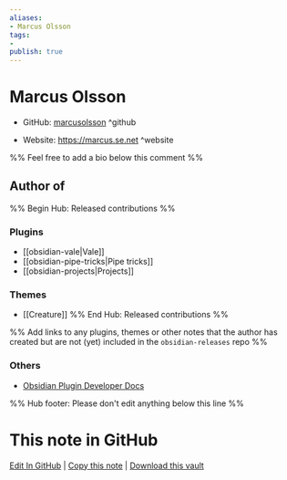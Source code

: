 ```yaml
---
aliases:
- Marcus Olsson
tags:
- 
publish: true
---
```


# Marcus Olsson

- GitHub: [marcusolsson](https://github.com/marcusolsson/) ^github
<!-- - Discord: `@` ^discord-->
- Website: <https://marcus.se.net> ^website
<!-- - [[Publish sites|Publish site]]: <https://> ^publish-->

%% Feel free to add a bio below this comment %%


## Author of

%% Begin Hub: Released contributions %%
### Plugins
- [[obsidian-vale|Vale]]
- [[obsidian-pipe-tricks|Pipe tricks]]
- [[obsidian-projects|Projects]]

### Themes
- [[Creature]]
%% End Hub: Released contributions %%

%% Add links to any plugins, themes or other notes that the author has created but are not (yet) included in the `obsidian-releases` repo %%

<!--
### Unlisted plugins
-->

### Others

- [Obsidian Plugin Developer Docs](https://marcus.se.net/obsidian-plugin-docs/) 

<!--
## Sponsor this author
-->

<!-- - [[GitHub sponsors]]: [Sponsor @marcusolsson on GitHub Sponsors](https://github.com/sponsors/marcusolsson) ^github-sponsor-->
<!-- - [[Buy me a coffee]]: <https://> ^buy-me-a-coffee-->
<!-- - [[PayPal]]: <https://> ^paypal-->
<!-- - [[Patreon]]: <https://> ^patreon-->

<!--
## Follow this author
-->

<!-- - [[YouTube Channels|On YouTube]]: <https://> ^youtube-->
<!-- - Twitter: <https://> ^twitter-->
<!-- - ... -->

%% Hub footer: Please don't edit anything below this line %%

# This note in GitHub

<span class="git-footer">[Edit In GitHub](https://github.dev/obsidian-community/obsidian-hub/blob/main/01%20-%20Community/People/marcusolsson.md "git-hub-edit-note") | [Copy this note](https://raw.githubusercontent.com/obsidian-community/obsidian-hub/main/01%20-%20Community/People/marcusolsson.md "git-hub-copy-note") | [Download this vault](https://github.com/obsidian-community/obsidian-hub/archive/refs/heads/main.zip "git-hub-download-vault") </span>
